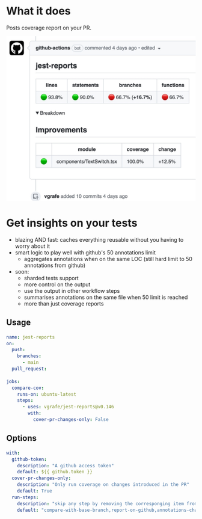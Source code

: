 # What it does

Posts coverage report on your PR.

![](docs/screenshot0.jpeg)

# Get insights on your tests

- blazing AND fast: caches everything reusable without you having to worry about it
- smart logic to play well with github's 50 annotations limit
  - aggregates annotations when on the same LOC (still hard limit to 50 annotations from github)
- soon:
  - sharded tests support
  - more control on the output
  - use the output in other workflow steps
  - summarises annotations on the same file when 50 limit is reached
  - more than just coverage reports

## Usage

```yml
name: jest-reports
on:
  push:
    branches:
      - main
  pull_request:

jobs:
  compare-cov:
    runs-on: ubuntu-latest
    steps:
      - uses: vgrafe/jest-reports@v0.146
        with:
          cover-pr-changes-only: False
```

## Options

```yml
with:
  github-token:
    description: "A github access token"
    default: ${{ github.token }}
  cover-pr-changes-only:
    description: "Only run coverage on changes introduced in the PR"
    default: True
  run-steps:
    description: "skip any step by removing the corresponging item from this comma-separated list"
    default: "compare-with-base-branch,report-on-github,annotations-changes,annotations-all"
```
